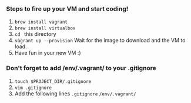 ### Steps to fire up your VM and start coding!

1. `brew install vagrant`
2. `brew install virtualbox`
3. `cd ` this directory
4. `vagrant up --provision`
Wait for the image to download and the VM to load.
5. Have fun in your new VM :)


### Don't forget to add /env/.vagrant/ to your .gitignore
1. `touch $PROJECT_DIR/.gitignore`
2. `vim .gitignore`
3. Add the following lines
`.gitignore`
`/env/.vagrant/`
